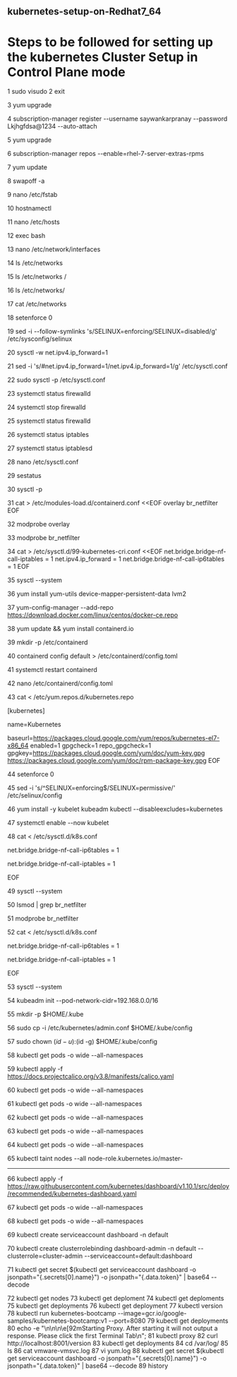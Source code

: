 ## kubernetes-setup-on-Redhat7_64

# Steps to be followed for setting up the kubernetes Cluster Setup in Control Plane mode


1  sudo visudo
2  exit

3  yum upgrade

4  subscription-manager register --username saywankarpranay --password Lkjhgfdsa@1234 --auto-attach

5  yum upgrade

6  subscription-manager repos --enable=rhel-7-server-extras-rpms

7  yum update

8  swapoff -a

9  nano /etc/fstab

10  hostnamectl

11  nano /etc/hosts

12  exec bash

13  nano /etc/network/interfaces

14  ls /etc/networks

15  ls /etc/networks /

16  ls /etc/networks/

17  cat /etc/networks

18  setenforce 0

19  sed -i --follow-symlinks 's/SELINUX=enforcing/SELINUX=disabled/g' /etc/sysconfig/selinux

20  sysctl -w net.ipv4.ip_forward=1

21  sed -i 's/#net.ipv4.ip_forward=1/net.ipv4.ip_forward=1/g' /etc/sysctl.conf

22  sudo sysctl -p /etc/sysctl.conf

23  systemctl status firewalld

24  systemctl stop firewalld

25  systemctl status firewalld

26  systemctl status iptables

27  systemctl status iptablesd

28  nano /etc/sysctl.conf

29  sestatus

30  sysctl -p

31  cat > /etc/modules-load.d/containerd.conf <<EOF
overlay
br_netfilter
EOF


32  modprobe overlay

33  modprobe br_netfilter

34  cat > /etc/sysctl.d/99-kubernetes-cri.conf <<EOF
net.bridge.bridge-nf-call-iptables  = 1
net.ipv4.ip_forward                 = 1
net.bridge.bridge-nf-call-ip6tables = 1
EOF



35  sysctl --system

36  yum install yum-utils device-mapper-persistent-data lvm2

37  yum-config-manager     --add-repo     https://download.docker.com/linux/centos/docker-ce.repo

38  yum update && yum install containerd.io

39  mkdir -p /etc/containerd

40  containerd config default > /etc/containerd/config.toml

41  systemctl restart containerd

42  nano /etc/containerd/config.toml

43  cat <<EOF > /etc/yum.repos.d/kubernetes.repo

[kubernetes]

name=Kubernetes

baseurl=https://packages.cloud.google.com/yum/repos/kubernetes-el7-x86_64
enabled=1
gpgcheck=1
repo_gpgcheck=1
gpgkey=https://packages.cloud.google.com/yum/doc/yum-key.gpg https://packages.cloud.google.com/yum/doc/rpm-package-key.gpg
EOF



44  setenforce 0

45  sed -i 's/^SELINUX=enforcing$/SELINUX=permissive/' /etc/selinux/config

46  yum install -y kubelet kubeadm kubectl --disableexcludes=kubernetes

47  systemctl enable --now kubelet

48  cat <<EOF >  /etc/sysctl.d/k8s.conf

net.bridge.bridge-nf-call-ip6tables = 1

net.bridge.bridge-nf-call-iptables = 1

EOF



49  sysctl --system

50  lsmod | grep br_netfilter

51  modprobe br_netfilter

52  cat <<EOF >  /etc/sysctl.d/k8s.conf

net.bridge.bridge-nf-call-ip6tables = 1

net.bridge.bridge-nf-call-iptables = 1

EOF



53  sysctl --system

54  kubeadm init --pod-network-cidr=192.168.0.0/16

55  mkdir -p $HOME/.kube

56  sudo cp -i /etc/kubernetes/admin.conf $HOME/.kube/config

57  sudo chown $(id -u):$(id -g) $HOME/.kube/config

58  kubectl get pods -o wide --all-namespaces

59  kubectl apply -f https://docs.projectcalico.org/v3.8/manifests/calico.yaml

60  kubectl get pods -o wide --all-namespaces

61  kubectl get pods -o wide --all-namespaces

62  kubectl get pods -o wide --all-namespaces

63  kubectl get pods -o wide --all-namespaces

64  kubectl get pods -o wide --all-namespaces

65  kubectl taint nodes --all node-role.kubernetes.io/master-

______________________________________________________________

66  kubectl apply -f https://raw.githubusercontent.com/kubernetes/dashboard/v1.10.1/src/deploy/recommended/kubernetes-dashboard.yaml

67  kubectl get pods -o wide --all-namespaces

68  kubectl get pods -o wide --all-namespaces

69  kubectl create serviceaccount dashboard -n default

70  kubectl create clusterrolebinding dashboard-admin -n default --clusterrole=cluster-admin --serviceaccount=default:dashboard

71  kubectl get secret $(kubectl get serviceaccount dashboard -o jsonpath="{.secrets[0].name}") -o jsonpath="{.data.token}" | base64 --
decode

72  kubectl get nodes
73  kubectl get deploment
74  kubectl get deploments
75  kubectl get deployments
76  kubectl get deployment
77  kubectl version
78  kubectl run kubernetes-bootcamp --image=gcr.io/google-samples/kubernetes-bootcamp:v1 --port=8080
79  kubectl get deployments
80  echo -e "\n\n\n\e[92mStarting Proxy. After starting it will not output a response. Please click the first Terminal Tab\n";
81  kubectl proxy
82  curl http://localhost:8001/version
83  kubectl get deployments
84   cd /var/log/
85  ls
86  cat vmware-vmsvc.log
87  vi yum.log
88  kubectl get secret $(kubectl get serviceaccount dashboard -o jsonpath="{.secrets[0].name}") -o jsonpath="{.data.token}" | base64 --decode
89  history
